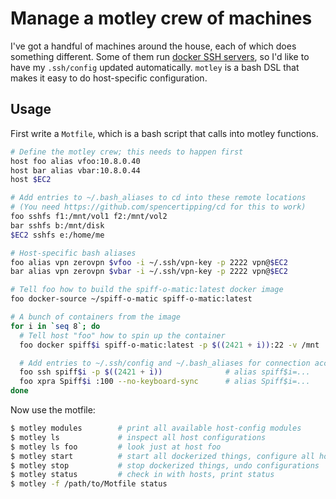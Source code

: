 # Manage a motley crew of machines
I've got a handful of machines around the house, each of which does something
different. Some of them run [docker SSH
servers](https://github.com/spencertipping/docker), so I'd like to have my
`.ssh/config` updated automatically. `motley` is a bash DSL that makes it easy
to do host-specific configuration.

## Usage
First write a `Motfile`, which is a bash script that calls into motley
functions.

```bash
# Define the motley crew; this needs to happen first
host foo alias vfoo:10.8.0.40
host bar alias vbar:10.8.0.44
host $EC2

# Add entries to ~/.bash_aliases to cd into these remote locations
# (You need https://github.com/spencertipping/cd for this to work)
foo sshfs f1:/mnt/vol1 f2:/mnt/vol2
bar sshfs b:/mnt/disk
$EC2 sshfs e:/home/me

# Host-specific bash aliases
foo alias vpn zerovpn $vfoo -i ~/.ssh/vpn-key -p 2222 vpn@$EC2
bar alias vpn zerovpn $vbar -i ~/.ssh/vpn-key -p 2222 vpn@$EC2

# Tell foo how to build the spiff-o-matic:latest docker image
foo docker-source ~/spiff-o-matic spiff-o-matic:latest

# A bunch of containers from the image
for i in `seq 8`; do
  # Tell host "foo" how to spin up the container
  foo docker spiff$i spiff-o-matic:latest -p $((2421 + i)):22 -v /mnt

  # Add entries to ~/.ssh/config and ~/.bash_aliases for connection access
  foo ssh spiff$i -p $((2421 + i))              # alias spiff$i=...
  foo xpra Spiff$i :100 --no-keyboard-sync      # alias Spiff$i=...
done
```

Now use the motfile:

```sh
$ motley modules        # print all available host-config modules
$ motley ls             # inspect all host configurations
$ motley ls foo         # look just at host foo
$ motley start          # start all dockerized things, configure all hosts
$ motley stop           # stop dockerized things, undo configurations
$ motley status         # check in with hosts, print status
$ motley -f /path/to/Motfile status
```
